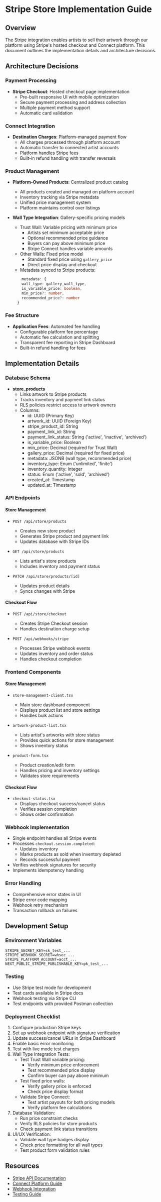 # Stripe Store Implementation Guide

## Overview
The Stripe integration enables artists to sell their artwork through our platform using Stripe's hosted checkout and Connect platform. This document outlines the implementation details and architecture decisions.

## Architecture Decisions
    
### Payment Processing
- **Stripe Checkout**: Hosted checkout page implementation
  - Pre-built responsive UI with mobile optimization
  - Secure payment processing and address collection
  - Multiple payment method support
  - Automatic card validation

### Connect Integration
- **Destination Charges**: Platform-managed payment flow
  - All charges processed through platform account
  - Automatic transfer to connected artist accounts
  - Platform handles Stripe fees
  - Built-in refund handling with transfer reversals

### Product Management
- **Platform-Owned Products**: Centralized product catalog
  - All products created and managed on platform account
  - Inventory tracking via Stripe metadata
  - Unified price management system
  - Platform maintains control over listings

- **Wall Type Integration**: Gallery-specific pricing models
  - Trust Wall: Variable pricing with minimum price
    - Artists set minimum acceptable price
    - Optional recommended price guidance
    - Buyers can pay above minimum price
    - Stripe Connect handles variable amounts
  - Other Walls: Fixed price model
    - Standard fixed price using `gallery_price`
    - Direct price display and checkout
  - Metadata synced to Stripe products:
  ```typescript
      metadata: {
      wall_type: gallery_wall_type,
      is_variable_price: boolean,
      min_price?: number,
      recommended_price?: number
    }
    ```

### Fee Structure
- **Application Fees**: Automated fee handling
  - Configurable platform fee percentage
  - Automatic fee calculation and splitting
  - Transparent fee reporting in Stripe Dashboard
  - Built-in refund handling for fees

## Implementation Details

### Database Schema
- **store_products**
  - Links artwork to Stripe products
  - Tracks inventory and payment link status
  - RLS policies restrict access to artwork owners
  - Columns:
    - id: UUID (Primary Key)
    - artwork_id: UUID (Foreign Key)
    - stripe_product_id: String
    - payment_link_id: String
    - payment_link_status: String ('active', 'inactive', 'archived')
    - is_variable_price: Boolean
    - min_price: Decimal (required for Trust Wall)
    - gallery_price: Decimal (required for fixed price)
    - metadata: JSONB (wall type, recommended price)
    - inventory_type: Enum ('unlimited', 'finite')
    - inventory_quantity: Integer
    - status: Enum ('active', 'sold', 'archived')
    - created_at: Timestamp
    - updated_at: Timestamp

### API Endpoints

#### Store Management
- `POST /api/store/products`
  - Creates new store product
  - Generates Stripe product and payment link
  - Updates database with Stripe IDs
  
- `GET /api/store/products`
  - Lists artist's store products
  - Includes inventory and payment status
  
- `PATCH /api/store/products/[id]`
  - Updates product details
  - Syncs changes with Stripe

#### Checkout Flow
- `POST /api/store/checkout`
  - Creates Stripe Checkout session
  - Handles destination charge setup
  
- `POST /api/webhooks/stripe`
  - Processes Stripe webhook events
  - Updates inventory and order status
  - Handles checkout completion

### Frontend Components

#### Store Management
- `store-management-client.tsx`
  - Main store dashboard component
  - Displays product list and store settings
  - Handles bulk actions

- `artwork-product-list.tsx`
  - Lists artist's artworks with store status
  - Provides quick actions for store management
  - Shows inventory status

- `product-form.tsx`
  - Product creation/edit form
  - Handles pricing and inventory settings
  - Validates store requirements

#### Checkout Flow
- `checkout-status.tsx`
  - Displays checkout success/cancel status
  - Verifies session completion
  - Shows order confirmation

### Webhook Implementation
- Single endpoint handles all Stripe events
- Processes `checkout.session.completed`:
  - Updates inventory
  - Marks products as sold when inventory depleted
  - Records successful payment
- Verifies webhook signatures for security
- Implements idempotency handling

### Error Handling
- Comprehensive error states in UI
- Stripe error code mapping
- Webhook retry mechanism
- Transaction rollback on failures

## Development Setup

### Environment Variables
```
STRIPE_SECRET_KEY=sk_test_...
STRIPE_WEBHOOK_SECRET=whsec_...
STRIPE_PLATFORM_ACCOUNT=acct_...
NEXT_PUBLIC_STRIPE_PUBLISHABLE_KEY=pk_test_...
```

### Testing
- Use Stripe test mode for development
- Test cards available in Stripe docs
- Webhook testing via Stripe CLI
- Test endpoints with provided Postman collection

### Deployment Checklist
1. Configure production Stripe keys
2. Set up webhook endpoint with signature verification
3. Update success/cancel URLs in Stripe Dashboard
4. Enable basic error monitoring
5. Test with live mode test charges
6. Wall Type Integration Tests:
   - Test Trust Wall variable pricing:
     - Verify minimum price enforcement
     - Test recommended price display
     - Confirm buyer can pay above minimum
   - Test fixed price walls:
     - Verify gallery price is enforced
     - Check price display format
   - Validate Stripe Connect:
     - Test artist payouts for both pricing models
     - Verify platform fee calculations
7. Database Validation:
   - Run price constraint checks
   - Verify RLS policies for store products
   - Check payment link status transitions
8. UI/UX Verification:
   - Validate wall type badges display
   - Check price formatting for all wall types
   - Test product form validation rules

## Resources
- [Stripe API Documentation](https://stripe.com/docs/api)
- [Connect Platform Guide](https://stripe.com/docs/connect)
- [Webhook Integration](https://stripe.com/docs/webhooks)
- [Testing Guide](https://stripe.com/docs/testing)